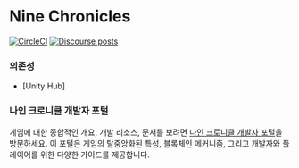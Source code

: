 Nine Chronicles
===============

[![CircleCI][ci-badge]][ci]
[![Discourse posts](https://img.shields.io/discourse/posts?server=https%3A%2F%2Fdevforum.nine-chronicles.com%2F&logo=discourse&label=9c-devforum&color=00D1C2
)](https://devforum.nine-chronicles.com)

[ci-badge]: https://circleci.com/gh/planetarium/nekoyume-unity.svg?style=svg&circle-token=ca79d4f6281fe60cdde55d0f1c3d97d561106bda
[ci]: https://circleci.com/gh/planetarium/nekoyume-unity


### 의존성
 - [Unity Hub]

### 나인 크로니클 개발자 포털
게임에 대한 종합적인 개요, 개발 리소스, 문서를 보려면 [나인 크로니클 개발자 포털]을 방문하세요. 이 포털은 게임의 탈중앙화된 특성, 블록체인 메커니즘, 그리고 개발자와 플레이어를 위한 다양한 가이드를 제공합니다.

[나인 크로니클 개발자 포털]: https://nine-chronicles.dev/
